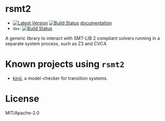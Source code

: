 # rsmt2 #

- [![Latest Version](https://img.shields.io/crates/v/rsmt2.svg)](https://crates.io/crates/rsmt2) [![Build Status](https://travis-ci.org/kino-mc/rsmt2.svg?branch=master)](https://travis-ci.org/kino-mc/rsmt2) [documentation][doc]
- `dev`: [![Build Status](https://travis-ci.org/kino-mc/rsmt2.svg?branch=dev)](https://travis-ci.org/kino-mc/rsmt2)

A generic library to interact with SMT-LIB 2 compliant solvers running in a separate system process, such as Z3 and CVC4.


# Known projects using `rsmt2`

- [kinō][kino], a model-checker for transition systems.

# License

MIT/Apache-2.0

[doc]: https://docs.rs/rsmt2 (Documentation)
[kino]: https://github.com/kino-mc/kino (kino)